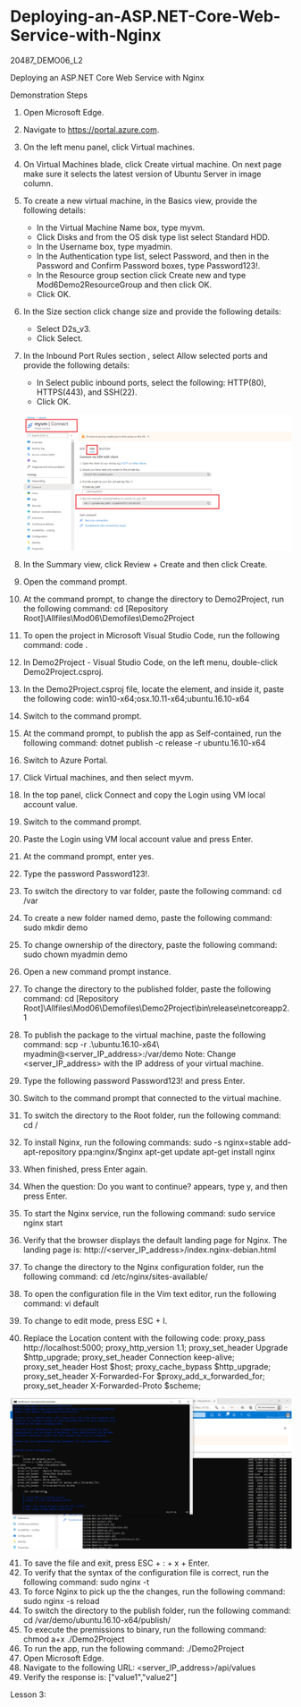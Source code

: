 # Deploying-an-ASP.NET-Core-Web-Service-with-Nginx
20487_DEMO06_L2


Deploying an ASP.NET Core Web Service with Nginx

Demonstration Steps

1. Open Microsoft Edge.
2. Navigate to https://portal.azure.com.
3. On the left menu panel, click Virtual machines.
4. On Virtual Machines blade, click Create virtual machine. On next page make sure it selects the latest version of Ubuntu Server in image column.
5. To create a new virtual machine, in the Basics view, provide the following details:
   - In the Virtual Machine Name box, type myvm.
   - Click Disks and from the OS disk type list select Standard HDD.
   - In the Username box, type myadmin.
   - In the Authentication type list, select Password, and then  in the Password and Confirm Password boxes, type Password123!.
   - In the Resource group section click Create new and type Mod6Demo2ResourceGroup and then click OK.
   - Click OK.
6. In the Size section click change size and provide the following details:
   - Select D2s_v3.
   - Click Select.
7. In the Inbound Port Rules section , select Allow selected ports and provide the following details:
   - In Select public inbound ports, select the following: HTTP(80), HTTPS(443), and SSH(22).
   - Click OK.
   
   ![20487D_Images](https://github.com/ialcaidef/Deploying-an-ASP.NET-Core-Web-Service-with-Nginx/blob/master/Images/01.png)
   
8. In the Summary view, click Review + Create and then click Create.
9. Open the command prompt.
10. At the command prompt, to change the directory to Demo2Project, run the following command:
        cd [Repository Root]\Allfiles\Mod06\Demofiles\Demo2Project
11. To open the project in Microsoft Visual Studio Code, run the following command:
        code .
12. In Demo2Project - Visual Studio Code, on the left menu, double-click Demo2Project.csproj.
13. In the Demo2Project.csproj file, locate the <PropertyGroup> element, and inside it, paste the following code:
        <RuntimeIdentifiers>win10-x64;osx.10.11-x64;ubuntu.16.10-x64</RuntimeIdentifiers>
14. Switch to the command prompt.
15. At the command prompt, to publish the app as Self-contained, run the following command:
        dotnet publish -c release -r ubuntu.16.10-x64
16. Switch to Azure Portal.
17. Click Virtual machines, and then select myvm.
18. In the top panel, click Connect and copy the Login using VM local account value.
19. Switch to the command prompt.
20. Paste the Login using VM local account value and press Enter.
21. At the command prompt, enter yes.
22. Type the password Password123!.
23. To switch the directory to var folder, paste the following command:
        cd /var
24. To create a new folder named demo, paste the following command:
        sudo mkdir demo
25. To change ownership of the directory, paste the following command:
        sudo chown myadmin demo
26. Open a new command prompt instance.
27. To change the directory to the published folder, paste the following command:
        cd [Repository Root]\Allfiles\Mod06\Demofiles\Demo2Project\bin\release\netcoreapp2.1
28. To publish the package to the virtual machine, paste the following command:
        scp -r .\ubuntu.16.10-x64\ myadmin@<server_IP_address>:/var/demo
    Note: Change <server_IP_address> with the IP address of your virtual machine.
29. Type the following password Password123! and press Enter.
30. Switch to the command prompt that connected to the virtual machine.
31. To switch the directory to the Root folder, run the following command:
        cd /
32. To install Nginx, run the following commands:
        sudo -s
        nginx=stable
        add-apt-repository ppa:nginx/$nginx
        apt-get update
        apt-get install nginx
33. When finished, press Enter again.
34. When the question: Do you want to continue? appears, type y, and then press Enter.
35. To start the Nginx service, run the following command:
        sudo service nginx start
36. Verify that the browser displays the default landing page for Nginx. The landing page is:
        http://<server_IP_address>/index.nginx-debian.html
37. To change the directory to the Nginx configuration folder, run the following command:
        cd /etc/nginx/sites-available/
38. To open the configuration file in the Vim text editor, run the following command:
        vi default
39. To change to edit mode, press ESC + I.
40. Replace the Location content with the following code:
            proxy_pass         http://localhost:5000;
            proxy_http_version 1.1;
            proxy_set_header   Upgrade $http_upgrade;
            proxy_set_header   Connection keep-alive;
            proxy_set_header   Host $host;
            proxy_cache_bypass $http_upgrade;
            proxy_set_header   X-Forwarded-For $proxy_add_x_forwarded_for;
            proxy_set_header   X-Forwarded-Proto $scheme;

![20487D_Images](https://github.com/ialcaidef/Deploying-an-ASP.NET-Core-Web-Service-with-Nginx/blob/master/Images/02.png)
   
41. To save the file and exit, press ESC + : + x + Enter.
42. To verify that the syntax of the configuration file is correct, run the following command:
        sudo nginx -t
43. To force Nginx to pick up the the changes, run the following command:
        sudo nginx -s reload
44. To switch the directory to the publish folder, run the following command:
        cd /var/demo/ubuntu.16.10-x64/publish/
45. To execute the premissions to binary, run the following command:
        chmod a+x ./Demo2Project
46. To run the app, run the following command:
        ./Demo2Project
47. Open Microsoft Edge.
48. Navigate to the following URL:
        <server_IP_address>/api/values
49. Verify the response is:
        ["value1","value2"]

Lesson 3: 
